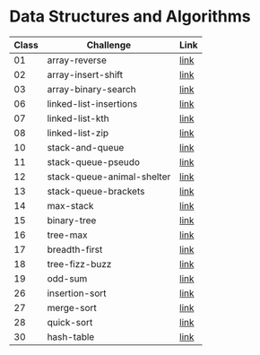 # Data Structures and Algorithms

| Class | Challenge                  | Link                                                               |
| ----- | -------------------------- | ------------------------------------------------------------------ |
| 01    | array-reverse              | [link](./javascript/array-reverse/README.md)                       |
| 02    | array-insert-shift         | [link](./javascript/array-insert-shift/README.md)                  |
| 03    | array-binary-search        | [link](./javascript/array-binary-search/README.md)                 |
| 06    | linked-list-insertions     | [link](./javascript/linked-list/linked-list-insertions.md)         |
| 07    | linked-list-kth            | [link](./javascript/linked-list/linked-list-kth.md)                |
| 08    | linked-list-zip            | [link](./javascript/linked-list/linked-list-zip.md)                |
| 10    | stack-and-queue            | [link](./javascript/stack-and-queue/stack-and-queue.md)            |
| 11    | stack-queue-pseudo         | [link](./javascript/stack-and-queue/stack-queue-pseudo.md)         |
| 12    | stack-queue-animal-shelter | [link](./javascript/stack-and-queue/stack-queue-animal-shelter.md) |
| 13    | stack-queue-brackets       | [link](./javascript/stack-and-queue/stack-queue-brackets.md)       |
| 14    | max-stack                  | [link](./javascript/stack-and-queue/max-stack.js)                  |
| 15    | binary-tree                | [link](./javascript/trees/binary-tree.md)                          |
| 16    | tree-max                   | [link](./javascript/trees/tree-max.md)                             |
| 17    | breadth-first              | [link](./javascript/trees/breadth-first.PNG)                       |
| 18    | tree-fizz-buzz             | [link](./javascript/trees/FizzBuzz.PNG)                            |
| 19    | odd-sum                    | [link](./javascript/trees/oddSum.PNG)                              |
| 26    | insertion-sort             | [link](./javascript/insertion-sort/BLOG.md)                        |
| 27    | merge-sort                 | [link](./javascript/merge-sort/BLOG.md)                            |
| 28    | quick-sort                 | [link](./javascript/quick-sort/BLOG.md)                            |
| 30    | hash-table                 | [link](./javascript/hashtable/hashtable/hashtable.md)              |
